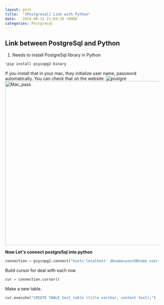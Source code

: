 ```yaml
---
layout: post
title:  "[Postgresql] Link with Python"
date:   2024-08-21 21:03:36 +0900
categories: Postgresql
---
```


## Link between PostgreSql and Python

1. Needs to install PostgreSql library in Python

```python
!pip install psycopg2-binary
```
If you install that in your mac, they initialize user name, password automatically.
You can check that on the website.
![postgre](https://postgresapp.com/)
<img width="535" alt="Mac_pass" src="https://github.com/user-attachments/assets/d564379d-f695-45de-be57-d5e2f7304702">

**Now Let's connect postgreSql into python**
```python
connection = psycopg2.connect("host='localhost' dbname=yourDBname user=Yourmacusername password=none port=5432")
```
Build cursor for deal with each row.
```python
cur = connection.cursor()
```
Make a new table.
```python
cur.execute("CREATE TABLE test_table (title varchar, content text);") 
```
